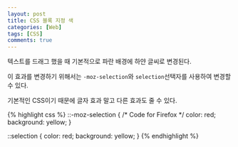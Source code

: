 ```yaml
---
layout: post
title: CSS 블록 지정 색
categories: [Web]
tags: [CSS]
comments: true
---
```


텍스트를 드래그 했을 때 기본적으로 파란 배경에 하얀 글씨로 변경된다.

이 효과를 변경하기 위해서는 `-moz-selection`와 `selection`선택자를 사용하여 변경할 수 있다.

기본적인 CSS이기 때문에 글자 효과 말고 다른 효과도 줄 수 있다.

{% highlight css %}
::-moz-selection { /* Code for Firefox */
  color: red;
  background: yellow;
}

::selection {
  color: red; 
  background: yellow;
}
{% endhighlight %}